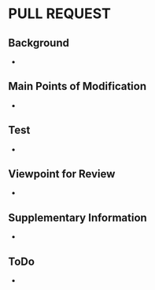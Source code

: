 # PULL REQUEST

## Background

*

## Main Points of Modification

*

## Test

*

## Viewpoint for Review

*

## Supplementary Information


*
## ToDo

*